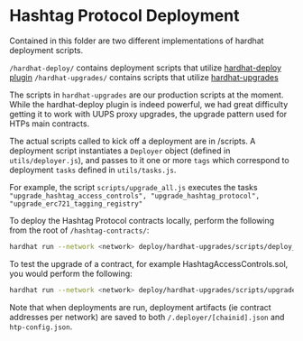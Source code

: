 # Hashtag Protocol Deployment

Contained in this folder are two different implementations of hardhat deployment
scripts.

`/hardhat-deploy/` contains deployment scripts that utilize [hardhat-deploy
plugin](https://hardhat.org/plugins/hardhat-deploy.html)
`/hardhat-upgrades/` contains scripts that utilize
[hardhat-upgrades](https://hardhat.org/plugins/openzeppelin-hardhat-upgrades.html)

The scripts in `hardhat-upgrades` are our production scripts at the moment.
While the hardhat-deploy plugin is indeed powerful, we had great difficulty
getting it to work with UUPS proxy upgrades, the upgrade pattern used for HTPs
main contracts.

The actual scripts called to kick off a deployment are in /scripts. A deployment
script instantiates a `Deployer` object (defined in `utils/deployer.js`), and
passes to it one or more `tags` which correspond to deployment `tasks` defined
in `utils/tasks.js`.

For example, the script `scripts/upgrade_all.js` executes the tasks
`"upgrade_hashtag_access_controls", "upgrade_hashtag_protocol",
"upgrade_erc721_tagging_registry"`

To deploy the Hashtag Protocol contracts locally, perform the following from the
root of `/hashtag-contracts/`:

``` bash
hardhat run --network <network> deploy/hardhat-upgrades/scripts/deploy_all.js
```

To test the upgrade of a contract, for example HashtagAccessControls.sol, you
would perform the following:

``` bash
hardhat run --network <network> deploy/hardhat-upgrades/scripts/upgrade_access_controls.js
```

Note that when deployments are run, deployment artifacts (ie contract addresses
per network) are saved to both `/.deployer/[chainid].json` and `htp-config.json`.
